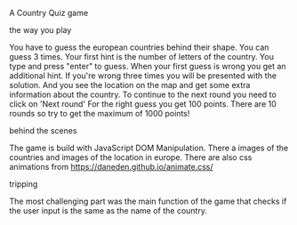 A Country Quiz game

the way you play

You have to guess the european countries behind their shape. You can guess 3 times.
Your first hint is the number of letters of the country.
You type and press "enter" to guess.
When your first guess is wrong you get an additional hint.
If you're wrong three times you will be presented with the solution.
And you see the location on the map and get some extra information about the country.
To continue to the next round you need to click on 'Next round'
For the right guess you get 100 points.
There are 10 rounds so try to get the maximum of 1000 points!

behind the scenes

The game is build with JavaScript DOM Manipulation. There a images of the countries and images of the location in europe.
There are also css animations from https://daneden.github.io/animate.css/

tripping

The most challenging part was the main function of the game that checks if the user input is the same as the name of the country.

